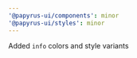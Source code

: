 ```yaml
---
'@papyrus-ui/components': minor
'@papyrus-ui/styles': minor
---
```


Added `info` colors and style variants
